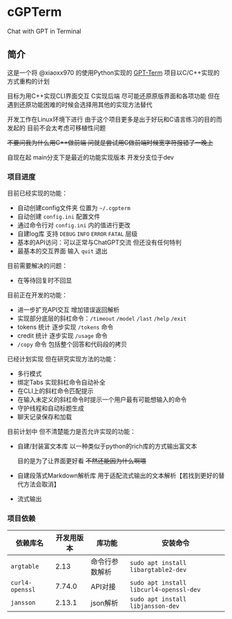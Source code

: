 # cGPTerm
Chat with GPT in Terminal

## 简介

这是一个将 @xiaoxx970 的使用Python实现的 [GPT-Term](https://github.com/xiaoxx970/chatgpt-in-terminal) 项目以C/C++实现的方式重构的计划

目标为用C++实现CLI界面交互 C实现后端 尽可能还原原版界面和各项功能 但在遇到还原功能困难的时候会选择用其他的实现方法替代

开发工作在Linux环境下进行 由于这个项目更多是出于好玩和C语言练习的目的而发起的 目前不会太考虑可移植性问题

~~不要问我为什么用C++做前端 问就是尝试用C做前端时候宽字符报错了一晚上~~

自现在起 main分支下是最近的功能实现版本 开发分支位于dev

### 项目进度

目前已经实现的功能：

- 自动创建config文件夹 位置为 `~/.cgpterm`
- 自动创建 `config.ini` 配置文件
- 通过命令行对 `config.ini` 内的值进行更改
- 自建log库 支持 `DEBUG` `INFO` `ERROR` `FATAL` 层级
- 基本的API访问：可以正常与ChatGPT交流 但还没有任何特判
- 最基本的交互界面 输入 `quit` 退出

目前需要解决的问题：

- 在等待回复时不回显

目前正在开发的功能：

- 进一步扩充API交互 增加错误返回解析
- 实现部分底层的斜杠命令：`/timeout` `/model` `/last` `/help` `/exit`
- tokens 统计 逐步实现 `/tokens` 命令
- credit 统计 逐步实现 `/usage` 命令
- `/copy` 命令 包括整个回答和代码段的拷贝

已经计划实现 但在研究实现方法的功能：

- 多行模式
- 绑定Tabs 实现斜杠命令自动补全
- 在CLI上的斜杠命令匹配提示
- 在输入未定义的斜杠命令时提示一个用户最有可能想输入的命令
- 守护线程和自动标题生成
- 聊天记录保存和加载

目前计划中 但不清楚能力是否允许实现的功能：

- 自建/封装富文本库 以一种类似于python的rich库的方式输出富文本
  
    目的是为了让界面更好看 ~~不然还能因为什么啊喂~~
- 自建段落式Markdown解析库 用于适配流式输出的文本解析【若找到更好的替代方法会取消】
- 流式输出


### 项目依赖

| 依赖库名 | 开发用版本 | 库功能 | 安装命令
| --- | --- | --- | --- |
| `argtable` | 2.13 | 命令行参数解析 | `sudo apt install libargtable2-dev` |
| `curl4-openssl` | 7.74.0 | API对接 | `sudo apt install libcurl4-openssl-dev` |
| `jansson` | 2.13.1 | json解析 | `sudo apt install libjansson-dev` |